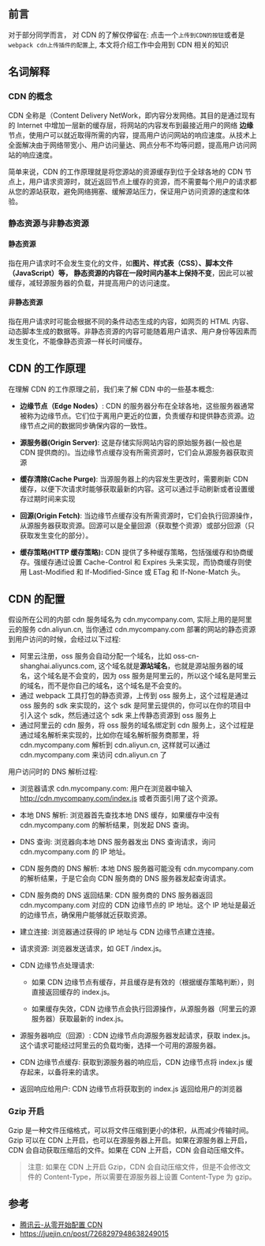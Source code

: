 ## 前言

对于部分同学而言， 对 CDN 的了解仅停留在: 点击一个`上传到CDN的按钮`或者是`webpack cdn上传插件的配置`上, 本文将介绍工作中会用到 CDN 相关的知识

## 名词解释

### CDN 的概念

CDN 全称是（Content Delivery NetWork，即内容分发网络。其目的是通过现有的 Internet 中增加一层新的缓存层，将网站的内容发布到最接近用户的网络 **边缘** 节点，使用户可以就近取得所需的内容，提高用户访问网站的响应速度。从技术上全面解决由于网络带宽小、用户访问量达、网点分布不均等问题，提高用户访问网站的响应速度。

简单来说，CDN 的工作原理就是将您源站的资源缓存到位于全球各地的 CDN 节点上，用户请求资源时，就近返回节点上缓存的资源，而不需要每个用户的请求都从您的源站获取，避免网络拥塞、缓解源站压力，保证用户访问资源的速度和体验。

### 静态资源与非静态资源

#### 静态资源

指在用户请求时不会发生变化的文件，如**图片、样式表（CSS）、脚本文件（JavaScript）**等， 静态资源的内容在**一段时间内基本上保持不变**，因此可以被缓存，减轻源服务器的负载，并提高用户的访问速度。

#### 非静态资源

指在用户请求时可能会根据不同的条件动态生成的内容，如网页的 HTML 内容、动态脚本生成的数据等。非静态资源的内容可能随着用户请求、用户身份等因素而发生变化，不能像静态资源一样长时间缓存。

## CDN 的工作原理

在理解 CDN 的工作原理之前，我们来了解 CDN 中的一些基本概念:

- **边缘节点（Edge Nodes）**: CDN 的服务器分布在全球各地，这些服务器通常被称为边缘节点。它们位于离用户更近的位置，负责缓存和提供静态资源。边缘节点之间的数据同步确保内容的一致性。

- **源服务器(Origin Server)**: 这是存储实际网站内容的原始服务器(一般也是 CDN 提供商的)。当边缘节点缓存没有所需资源时，它们会从源服务器获取资源

- **缓存清除(Cache Purge)**: 当源服务器上的内容发生更改时，需要刷新 CDN 缓存，以便下次请求时能够获取最新的内容。这可以通过手动刷新或者设置缓存过期时间来实现

- **回源(Origin Fetch)**: 当边缘节点缓存没有所需资源时，它们会执行回源操作，从源服务器获取资源。回源可以是全量回源（获取整个资源）或部分回源（只获取发生变化的部分）。

- **缓存策略(HTTP 缓存策略):** CDN 提供了多种缓存策略，包括强缓存和协商缓存。强缓存通过设置 Cache-Control 和 Expires 头来实现，而协商缓存则使用 Last-Modified 和 If-Modified-Since 或 ETag 和 If-None-Match 头。

## CDN 的配置

假设所在公司的内部 cdn 服务域名为 cdn.mycompany.com, 实际上用的是阿里云的服务 cdn.aliyun.cn, 当你通过 cdn.mycompany.com 部署的网站的静态资源到用户访问的时候，会经过以下过程:

- 阿里云注册，oss 服务会自动分配一个域名，比如 oss-cn-shanghai.aliyuncs.com, 这个域名就是**源站域名**，也就是源站服务器的域名，这个域名是不会变的，因为 oss 服务是阿里云的，所以这个域名是阿里云的域名，而不是你自己的域名，这个域名是不会变的。
- 通过 webpack 工具打包的静态资源，上传到 oss 服务上，这个过程是通过 oss 服务的 sdk 来实现的，这个 sdk 是阿里云提供的，你可以在你的项目中引入这个 sdk，然后通过这个 sdk 来上传静态资源到 oss 服务上
- 通过阿里云的 cdn 服务，将 oss 服务的域名绑定到 cdn 服务上，这个过程是通过域名解析来实现的，比如你在域名解析服务商那里，将 cdn.mycompany.com 解析到 cdn.aliyun.cn, 这样就可以通过 cdn.mycompany.com 来访问 cdn.aliyun.cn 了

用户访问时的 DNS 解析过程:

- 浏览器请求 cdn.mycompany.com: 用户在浏览器中输入 http://cdn.mycompany.com/index.js 或者页面引用了这个资源。

- 本地 DNS 解析: 浏览器首先查找本地 DNS 缓存，如果缓存中没有 cdn.mycompany.com 的解析结果，则发起 DNS 查询。

- DNS 查询: 浏览器向本地 DNS 服务器发出 DNS 查询请求，询问 cdn.mycompany.com 的 IP 地址。

- CDN 服务商的 DNS 解析: 本地 DNS 服务器可能没有 cdn.mycompany.com 的解析结果，于是它会向 CDN 服务商的 DNS 服务器发起查询请求。

- CDN 服务商的 DNS 返回结果: CDN 服务商的 DNS 服务器返回 cdn.mycompany.com 对应的 CDN 边缘节点的 IP 地址。这个 IP 地址是最近的边缘节点，确保用户能够就近获取资源。

- 建立连接: 浏览器通过获得的 IP 地址与 CDN 边缘节点建立连接。

- 请求资源: 浏览器发送请求，如 GET /index.js。

- CDN 边缘节点处理请求:

  - 如果 CDN 边缘节点有缓存，并且缓存是有效的（根据缓存策略判断），则直接返回缓存的 index.js。

  - 如果缓存失效，CDN 边缘节点会执行回源操作，从源服务器（阿里云的源服务器）获取最新的 index.js。

- 源服务器响应（回源）: CDN 边缘节点向源服务器发起请求，获取 index.js。这个请求可能经过阿里云的负载均衡，选择一个可用的源服务器。

- CDN 边缘节点缓存: 获取到源服务器的响应后，CDN 边缘节点将 index.js 缓存起来，以备将来的请求。

- 返回响应给用户: CDN 边缘节点将获取到的 index.js 返回给用户的浏览器

### Gzip 开启

Gzip 是一种文件压缩格式，可以将文件压缩到更小的体积，从而减少传输时间。Gzip 可以在 CDN 上开启，也可以在源服务器上开启。如果在源服务器上开启，CDN 会自动获取压缩后的文件。如果在 CDN 上开启，CDN 会自动压缩文件。

> 注意: 如果在 CDN 上开启 Gzip，CDN 会自动压缩文件，但是不会修改文件的 Content-Type，所以需要在源服务器上设置 Content-Type 为 gzip。

## 参考

- [腾讯云-从零开始配置 CDN](https://cloud.tencent.com/document/product/228/3149)
- https://juejin.cn/post/7268297948638249015
